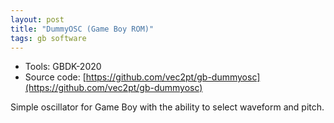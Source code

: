 ```yaml
---
layout: post
title: "DummyOSC (Game Boy ROM)"
tags: gb software
---
```


- Tools: GBDK-2020
- Source code: [https://github.com/vec2pt/gb-dummyosc](https://github.com/vec2pt/gb-dummyosc)

Simple oscillator for Game Boy with the ability to select waveform and pitch.
